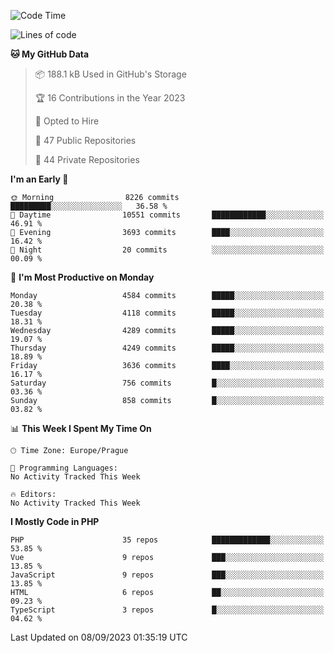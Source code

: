 <!--START_SECTION:waka-->
![Code Time](http://img.shields.io/badge/Code%20Time-1%2C583%20hrs%2058%20mins-blue)

![Lines of code](https://img.shields.io/badge/From%20Hello%20World%20I%27ve%20Written-7.3%20million%20lines%20of%20code-blue)

**🐱 My GitHub Data** 

> 📦 188.1 kB Used in GitHub's Storage 
 > 
> 🏆 16 Contributions in the Year 2023
 > 
> 💼 Opted to Hire
 > 
> 📜 47 Public Repositories 
 > 
> 🔑 44 Private Repositories 
 > 
**I'm an Early 🐤** 

```text
🌞 Morning                8226 commits        █████████░░░░░░░░░░░░░░░░   36.58 % 
🌆 Daytime                10551 commits       ████████████░░░░░░░░░░░░░   46.91 % 
🌃 Evening                3693 commits        ████░░░░░░░░░░░░░░░░░░░░░   16.42 % 
🌙 Night                  20 commits          ░░░░░░░░░░░░░░░░░░░░░░░░░   00.09 % 
```
📅 **I'm Most Productive on Monday** 

```text
Monday                   4584 commits        █████░░░░░░░░░░░░░░░░░░░░   20.38 % 
Tuesday                  4118 commits        █████░░░░░░░░░░░░░░░░░░░░   18.31 % 
Wednesday                4289 commits        █████░░░░░░░░░░░░░░░░░░░░   19.07 % 
Thursday                 4249 commits        █████░░░░░░░░░░░░░░░░░░░░   18.89 % 
Friday                   3636 commits        ████░░░░░░░░░░░░░░░░░░░░░   16.17 % 
Saturday                 756 commits         █░░░░░░░░░░░░░░░░░░░░░░░░   03.36 % 
Sunday                   858 commits         █░░░░░░░░░░░░░░░░░░░░░░░░   03.82 % 
```


📊 **This Week I Spent My Time On** 

```text
🕑︎ Time Zone: Europe/Prague

💬 Programming Languages: 
No Activity Tracked This Week

🔥 Editors: 
No Activity Tracked This Week
```

**I Mostly Code in PHP** 

```text
PHP                      35 repos            █████████████░░░░░░░░░░░░   53.85 % 
Vue                      9 repos             ███░░░░░░░░░░░░░░░░░░░░░░   13.85 % 
JavaScript               9 repos             ███░░░░░░░░░░░░░░░░░░░░░░   13.85 % 
HTML                     6 repos             ██░░░░░░░░░░░░░░░░░░░░░░░   09.23 % 
TypeScript               3 repos             █░░░░░░░░░░░░░░░░░░░░░░░░   04.62 % 
```




 Last Updated on 08/09/2023 01:35:19 UTC
<!--END_SECTION:waka-->
<!--
**AlexKratky/AlexKratky** is a ✨ _special_ ✨ repository because its `README.md` (this file) appears on your GitHub profile.

Here are some ideas to get you started:

- 🔭 I’m currently working on ...
- 🌱 I’m currently learning ...
- 👯 I’m looking to collaborate on ...
- 🤔 I’m looking for help with ...
- 💬 Ask me about ...
- 📫 How to reach me: ...
- 😄 Pronouns: ...
- ⚡ Fun fact: ...
-->
